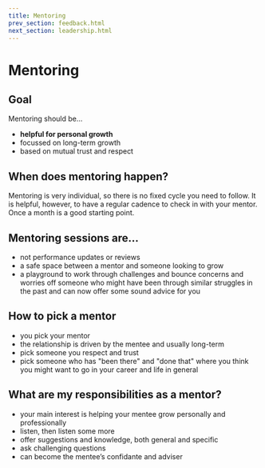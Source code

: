 ```yaml
---
title: Mentoring
prev_section: feedback.html
next_section: leadership.html
---
```


# Mentoring

## Goal

Mentoring should be...

* **helpful for personal growth**
* focussed on long-term growth
* based on mutual trust and respect

## When does mentoring happen?

Mentoring is very individual, so there is no fixed cycle you need to follow. It is helpful, however, to have a regular cadence to check in with your mentor. Once a month is a good starting point. 

## Mentoring sessions are...

* not performance updates or reviews
* a safe space between a mentor and someone looking to grow
* a playground to work through challenges and bounce concerns and worries off someone who might have been through similar struggles in the past and can now offer some sound advice for you

<a name="pick"></a>

## How to pick a mentor

* you pick your mentor
* the relationship is driven by the mentee and usually long-term
* pick someone you respect and trust
* pick someone who has "been there" and "done that" where you think you might want to go in your career and life in general

<a name="responsibilities"></a>

## What are my responsibilities as a mentor?

* your main interest is helping your mentee grow personally and professionally
* listen, then listen some more
* offer suggestions and knowledge, both general and specific
* ask challenging questions
* can become the mentee’s confidante and adviser
